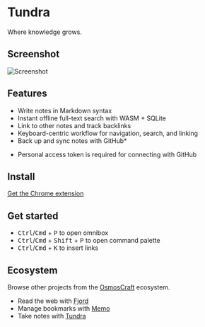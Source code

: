 # Tundra

Where knowledge grows.

## Screenshot

![Screenshot](https://github.com/osmoscraft/tundra/assets/1895289/770b47ab-5fac-483b-88d8-3f3b145eda97)

## Features

- Write notes in Markdown syntax
- Instant offline full-text search with WASM + SQLite
- Link to other notes and track backlinks
- Keyboard-centric workflow for navigation, search, and linking
- Back up and sync notes with GitHub*

* Personal access token is required for connecting with GitHub

## Install

[Get the Chrome extension](https://chrome.google.com/webstore/detail/tundra/dklidnfcjhihimgapkocmpiljdhiefdi)

## Get started

- <kbd>Ctrl</kbd>/<kbd>Cmd</kbd> + <kbd>P</kbd> to open omnibox
- <kbd>Ctrl</kbd>/<kbd>Cmd</kbd> + <kbd>Shift</kbd> + <kbd>P</kbd> to open command palette
- <kbd>Ctrl</kbd>/<kbd>Cmd</kbd> + <kbd>K</kbd> to insert links

## Ecosystem

Browse other projects from the [OsmosCraft](https://osmoscraft.org/) ecosystem. 

- Read the web with [Fjord](https://github.com/osmoscraft/fjord)
- Manage bookmarks with [Memo](https://github.com/osmoscraft/osmosmemo)
- Take notes with [Tundra](https://github.com/osmoscraft/tundra)

